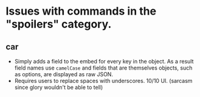# Issues with commands in the "spoilers" category.

## car

- Simply adds a field to the embed for every key in the object.  As a result field names use `camelCase` and fields that  are themselves objects, such as options, are displayed as raw JSON.
- Requires users to replace spaces with underscores.  10/10 UI.  (sarcasm since glory wouldn't be able to tell)
